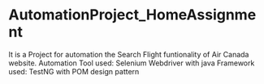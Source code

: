 # AutomationProject_HomeAssignment
It is a Project for automation the Search Flight funtionality of Air Canada website.
Automation Tool used: Selenium Webdriver with java
Framework used: TestNG with POM design pattern
